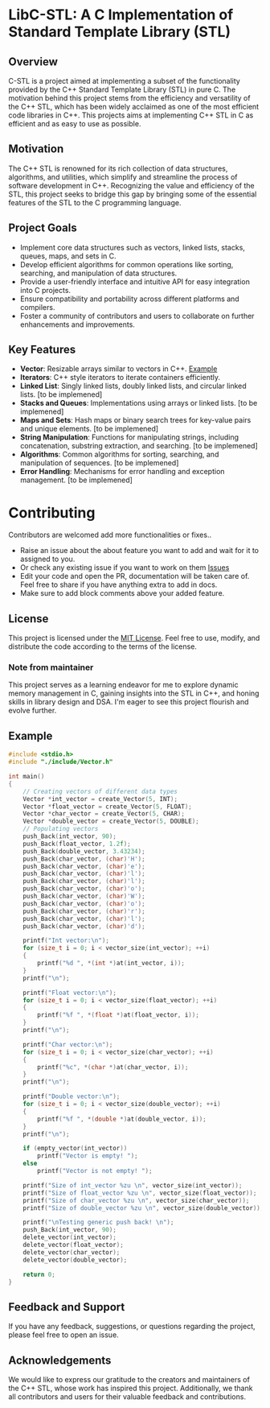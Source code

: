 # LibC-STL: A C Implementation of Standard Template Library (STL)

## Overview

C-STL is a project aimed at implementing a subset of the functionality provided by the C++ Standard Template Library (STL) in pure C. The motivation behind this project stems from the efficiency and versatility of the C++ STL, which has been widely acclaimed as one of the most efficient code libraries in C++. This projects aims at implementing C++ STL in C as efficient and as easy to use as possible.

## Motivation
The C++ STL is renowned for its rich collection of data structures, algorithms, and utilities, which simplify and streamline the process of software development in C++. Recognizing the value and efficiency of the STL, this project seeks to bridge this gap by bringing some of the essential features of the STL to the C programming language.

## Project Goals
- Implement core data structures such as vectors, linked lists, stacks, queues, maps, and sets in C.
- Develop efficient algorithms for common operations like sorting, searching, and manipulation of data structures.
- Provide a user-friendly interface and intuitive API for easy integration into C projects.
- Ensure compatibility and portability across different platforms and compilers.
- Foster a community of contributors and users to collaborate on further enhancements and improvements.

## Key Features
- **Vector**: Resizable arrays similar to vectors in C++. [Example](#example)
- **Iterators**: C++ style iterators to iterate containers efficiently.
- **Linked List**: Singly linked lists, doubly linked lists, and circular linked lists. [to be implemened]
- **Stacks and Queues**: Implementations using arrays or linked lists. [to be implemened]
- **Maps and Sets**: Hash maps or binary search trees for key-value pairs and unique elements. [to be implemened]
- **String Manipulation**: Functions for manipulating strings, including concatenation, substring extraction, and searching. [to be implemened]
- **Algorithms**: Common algorithms for sorting, searching, and manipulation of sequences. [to be implemened]
- **Error Handling**: Mechanisms for error handling and exception management. [to be implemened]

# Contributing
Contributors are welcomed add more functionalities or fixes..
- Raise an issue about the about feature you want to add and wait for it to assigned to you.
- Or check any existing issue if you want to work on them [Issues](https://github.com/SharonIV0x86/LibC-STL/issues)
- Edit your code and open the PR, documentation will be taken care of. Feel free to share if you have anything extra to add in docs.
- Make sure to add block comments above your added feature.

## License
This project is licensed under the [MIT License](LICENSE). Feel free to use, modify, and distribute the code according to the terms of the license.

### Note from maintainer
This project serves as a learning endeavor for me to explore dynamic memory management in C, gaining insights into the STL in C++, and honing skills in library design and DSA. I'm eager to see this project flourish and evolve further.

## Example
```c
#include <stdio.h>
#include "./include/Vector.h"

int main()
{
    // Creating vectors of different data types
    Vector *int_vector = create_Vector(5, INT);
    Vector *float_vector = create_Vector(5, FLOAT);
    Vector *char_vector = create_Vector(5, CHAR);
    Vector *double_vector = create_Vector(5, DOUBLE);
    // Populating vectors
    push_Back(int_vector, 90);
    push_Back(float_vector, 1.2f);
    push_Back(double_vector, 3.43234);
    push_Back(char_vector, (char)'H');
    push_Back(char_vector, (char)'e');
    push_Back(char_vector, (char)'l');
    push_Back(char_vector, (char)'l');
    push_Back(char_vector, (char)'o');
    push_Back(char_vector, (char)'W');
    push_Back(char_vector, (char)'o');
    push_Back(char_vector, (char)'r');
    push_Back(char_vector, (char)'l');
    push_Back(char_vector, (char)'d');

    printf("Int vector:\n");
    for (size_t i = 0; i < vector_size(int_vector); ++i)
    {
        printf("%d ", *(int *)at(int_vector, i));
    }
    printf("\n");

    printf("Float vector:\n");
    for (size_t i = 0; i < vector_size(float_vector); ++i)
    {
        printf("%f ", *(float *)at(float_vector, i));
    }
    printf("\n");

    printf("Char vector:\n");
    for (size_t i = 0; i < vector_size(char_vector); ++i)
    {
        printf("%c", *(char *)at(char_vector, i));
    }
    printf("\n");

    printf("Double vector:\n");
    for (size_t i = 0; i < vector_size(double_vector); ++i)
    {
        printf("%f ", *(double *)at(double_vector, i));
    }
    printf("\n");

    if (empty_vector(int_vector))
        printf("Vector is empty! ");
    else
        printf("Vector is not empty! ");

    printf("Size of int_vector %zu \n", vector_size(int_vector));
    printf("Size of float_vector %zu \n", vector_size(float_vector));
    printf("Size of char_vector %zu \n", vector_size(char_vector));
    printf("Size of double_vector %zu \n", vector_size(double_vector));

    printf("\nTesting generic push back! \n");
    push_Back(int_vector, 90);
    delete_vector(int_vector);
    delete_vector(float_vector);
    delete_vector(char_vector);
    delete_vector(double_vector);

    return 0;
}

```

## Feedback and Support
If you have any feedback, suggestions, or questions regarding the project, please feel free to open an issue.

## Acknowledgements
We would like to express our gratitude to the creators and maintainers of the C++ STL, whose work has inspired this project. Additionally, we thank all contributors and users for their valuable feedback and contributions.
